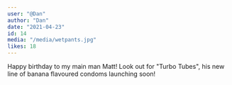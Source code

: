 ```yaml
---
user: "@Dan"
author: "Dan"
date: "2021-04-23"
id: 14
media: "/media/wetpants.jpg"
likes: 18
---
```


Happy birthday to my main man Matt! Look out for "Turbo Tubes", his new line of banana flavoured condoms launching soon!
